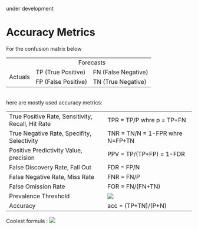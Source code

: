 under development

# Accuracy Metrics 

For the confusion matrix below
</br>
<table>
 
  <tr>
  <td></td>
    <td style='text-align:center' colspan="2">Forecasts</td>
  </tr>  
  <td rowspan="2">Actuals</td>
    <td>TP (True Positive)</td>
    <td>FN (False Negative)</td>
  </tr>
  <tr>
    <td>FP (False Positive)</td>
    <td>TN (True Negative)</td>
  </tr>
</table>

</br>
here are mostly used accuracy metrics: 

<table>
 
  <tr>
  <td>True Positive Rate, Sensitivity, Recall, Hit Rate</td>
<td>TPR = TP/P whre p = TP+FN </td>
  </tr>
  <tr>
<td>True Negative Rate, Specifity, Selectivity</td>
<td>TNR = TN/N = 1-FPR whre N=FP+TN </td>
 </tr>
  <tr>
<td> Positive Predictivity Value, precision</td>
<td>PPV = TP/(TP+FP) = 1-FDR</td>
 </tr>
  <tr>
<td> False Discovery Rate, Fall Out </td>
<td>FDR = FP/N</td>
 </tr>
  <tr>
<td> False Negative Rate, Miss Rate</td>
<td>FNR = FN/P</td>
 </tr>
  <tr>
<td> False Omission Rate</td>
<td>FOR = FN/(FN+TN)</td>
 </tr>
 <tr>
<td> Prevalence Threshold</td>
<td><img src="https://render.githubusercontent.com/render/math?math=\sqrt{\frac{TPR(1-TNR)-(1-TNR)}{TPR-(1-TNR)}}"></td>
 </tr>

  <tr>
<td> Accuracy</td>
<td>acc = (TP+TN)/(P+N)</td>
 </tr>
</table>
Coolest formula : <img src="https://render.githubusercontent.com/render/math?math=e^{i \pi} = -1">
